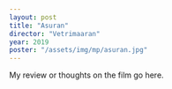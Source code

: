 ```yaml
---
layout: post
title: "Asuran"
director: "Vetrimaaran"
year: 2019
poster: "/assets/img/mp/asuran.jpg"
---
```


My review or thoughts on the film go here.
